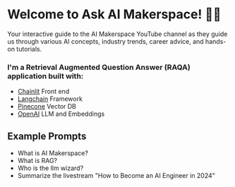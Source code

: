 # Welcome to Ask AI Makerspace! 🚀🤖

Your interactive guide to the AI Makerspace YouTube channel as they guide us through various AI concepts, industry trends, career advice, and hands-on tutorials.

### I'm a Retrieval Augmented Question Answer (RAQA) application built with: 

- [Chainlit](https://docs.chainlit.io/get-started/overview) Front end
- [Langchain](https://python.langchain.com/docs/get_started/introduction) Framework
- [Pinecone](https://www.pinecone.io/) Vector DB
- [OpenAI](https://platform.openai.com/docs/introduction) LLM and Embeddings

## Example Prompts
- What is AI Makerspace?
- What is RAG?
- Who is the llm wizard? 
- Summarize the livestream "How to Become an AI Engineer in 2024"

